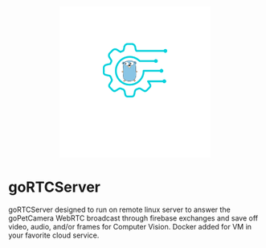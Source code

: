 <p align="center">
    <img src="assets/RTCML_gopher.png" height=300 width=300>
</p>

# goRTCServer

goRTCServer designed to run on remote linux server to answer the goPetCamera WebRTC broadcast through firebase exchanges and save off video, audio, and/or frames for Computer Vision. Docker added for VM in your favorite cloud service.

